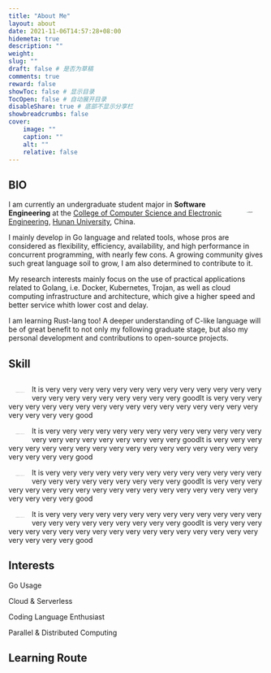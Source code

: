 ```yaml
---
title: "About Me"
layout: about
date: 2021-11-06T14:57:28+08:00
hidemeta: true
description: ""
weight:
slug: ""
draft: false # 是否为草稿
comments: true
reward: false
showToc: false # 显示目录
TocOpen: false # 自动展开目录
disableShare: true # 底部不显示分享栏
showbreadcrumbs: false
cover:
    image: ""
    caption: ""
    alt: ""
    relative: false
---
```



## BIO
<img src="http://magenta-note-1305707521.coscd.myqcloud.com/JiangHan.jpg" align='right' alt="JiangHan" style="zoom:15%; padding:150px"/> I am currently an undergraduate student major in **Software Engineering** at the [College of Computer Science and Electronic Engineering](http://csee.hnu.edu.cn/home.htm), [Hunan University](http://www-en.hnu.edu.cn), China.

I mainly develop in Go language and related tools, whose pros are considered as flexibility, efficiency, availability, and high performance in concurrent programming, with nearly few cons. A growing community gives such great language soil to grow, I am also determined to contribute to it.

My research interests mainly focus on the use of practical applications related to Golang, i.e. Docker, Kubernetes, Trojan, as well as cloud computing infrastructure and architecture, which give a higher speed and better service whith lower cost and delay.

I am learning Rust-lang too! A deeper understanding of C-like language will be of great benefit to not only my following graduate stage, but also my personal development and contributions to open-source projects.


## Skill
## 



<img src="http://magenta-note-1305707521.coscd.myqcloud.com/Screenshot%202023-05-15%20at%2020.35.22.png" alt="Screenshot 2023-05-15 at 20.35.22" align='left' style="zoom:7%; padding:200px" />It is very very very very very very very very very very very very very very very very very very very very very very goodIt is very very very very very very very very very very very very very very very very very very very very very very good

<img src="http://magenta-note-1305707521.coscd.myqcloud.com/image-20230515204948237.png" alt="Screenshot 2023-05-15 at 20.35.22" align='left' style="zoom:7%; padding:200px" />It is very very very very very very very very very very very very very very very very very very very very very very goodIt is very very very very very very very very very very very very very very very very very very very very very very good

<img src="http://magenta-note-1305707521.coscd.myqcloud.com/lang-1.png" alt="Screenshot 2023-05-15 at 20.35.22" align='left' style="zoom:7%; padding:200px" />It is very very very very very very very very very very very very very very very very very very very very very very goodIt is very very very very very very very very very very very very very very very very very very very very very very good

<img src="http://magenta-note-1305707521.coscd.myqcloud.com/atom-1.png" alt="Screenshot 2023-05-15 at 20.35.22" align='left' style="zoom:7%; padding:200px" />It is very very very very very very very very very very very very very very very very very very very very very very goodIt is very very very very very very very very very very very very very very very very very very very very very very good







## Interests
Go Usage

Cloud & Serverless

Coding Language Enthusiast

Parallel & Distributed Computing

## Learning Route
